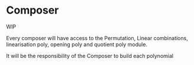 # Composer

WIP 

Every composer will have access to the Permutation, Linear combinations, linearisation poly, opening poly and quotient poly module.

It will be the responsibility of the Composer to build each polynomial